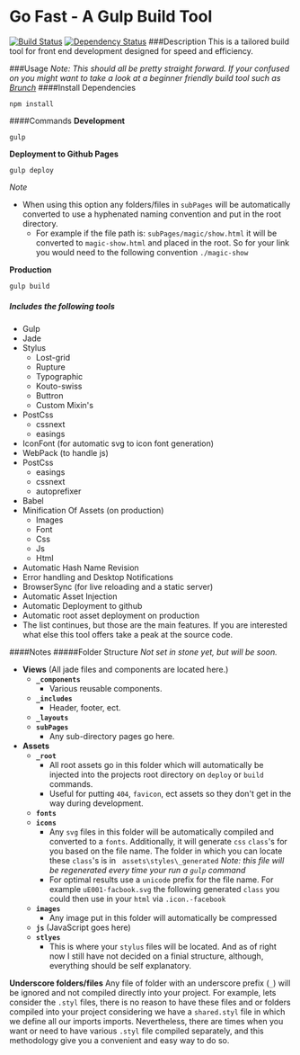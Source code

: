 Go Fast - A Gulp Build Tool
============
[![Build Status](https://travis-ci.org/artisin/goFast.svg?branch=master)](https://travis-ci.org/artisin/goFast)
[![Dependency Status](https://gemnasium.com/artisin/goFast.svg)](https://gemnasium.com/artisin/goFast)
###Description
This is a tailored build tool for front end development designed for speed and efficiency.

###Usage
_Note: This should all be pretty straight forward. If your confused on you might want to take a look at a beginner friendly build tool such as [Brunch](brunch.io)_
####Install Dependencies
```
npm install
```
####Commands
__Development__
```
gulp
```
__Deployment to Github Pages__
```
gulp deploy
```
_Note_

+  When using this option any folders/files in `subPages` will be automatically converted to use a hyphenated naming convention and put in the root directory. 
    +   For example if the file path is: `subPages/magic/show.html` it will be converted to `magic-show.html` and placed in the root. So for your link you would need to the following convention `./magic-show`

__Production__
```
gulp build
```

##### Includes the following tools
+ Gulp
+ Jade
+ Stylus
    * Lost-grid
    * Rupture
    * Typographic
    * Kouto-swiss
    * Buttron
    * Custom Mixin's
+ PostCss
    * cssnext
    * easings
+ IconFont (for automatic svg to icon font generation)
+ WebPack (to handle js)
+ PostCss
    * easings
    * cssnext
    * autoprefixer
+ Babel
+ Minification Of Assets (on production)
    + Images
    + Font
    + Css
    + Js
    + Html
+ Automatic Hash Name Revision
+ Error handling and Desktop Notifications
+ BrowserSync (for live reloading and a static server)
+ Automatic Asset Injection
+ Automatic Deployment to github
+ Automatic root asset deployment on production
+ The list continues, but those are the main features. If you are interested what else this tool offers take a peak at the source code. 

####Notes
#####Folder Structure
_Not set in stone yet, but will be soon._

+ __Views__ (All jade files and components are located here.)
    + __`_components`__
        + Various reusable components. 
    + __`_includes`__
        + Header, footer, ect.
    + __`_layouts`__
    + __`subPages`__
        + Any sub-directory pages go here. 
+ __Assets__
    + __`_root`__
        + All root assets go in this folder which will automatically be injected into the projects root directory on `deploy` or `build` commands. 
        + Useful for putting `404`, `favicon`, ect assets so they don't get in the way during development.
    +  __`fonts`__
    + __`icons`__
        + Any `svg` files in this folder will be automatically compiled and converted to a  `fonts`. Additionally, it will generate `css` `class`'s for you based on the file name. The folder in which you can locate these `class`'s is in ` assets\styles\_generated` _Note: this file will be regenerated every time your run a `gulp` command_
        + For optimal results use a `unicode` prefix for the file name. For example `uE001-facbook.svg` the following generated `class` you could then use in your `html` via `.icon.-facebook`
    + __`images`__
        + Any image put in this folder will automatically be compressed
    + __`js`__ (JavaScript goes here)
    + __`stlyes`__
        + This is where your `stylus` files will be located. And as of right now I still have not decided on a finial structure, although, everything should be self explanatory. 

__Underscore folders/files__
Any file of folder with an underscore prefix (`_`) will be ignored and not compiled directly into your project. For example, lets consider the `.styl` files, there is no reason to have these files and or folders compiled into your project considering we have a `shared.styl` file in which we define all our imports imports. Nevertheless, there are times when you want or need to have various `.styl` file compiled separately, and this methodology give you a convenient and easy way to do so.  


